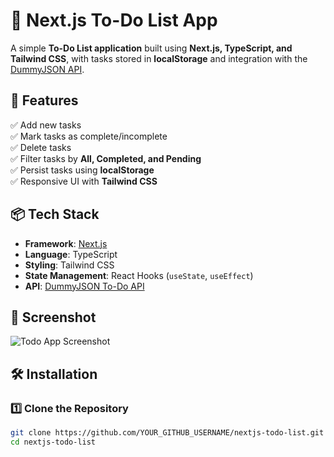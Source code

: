 # 📝 Next.js To-Do List App

A simple **To-Do List application** built using **Next.js, TypeScript, and Tailwind CSS**, with tasks stored in **localStorage** and integration with the [DummyJSON API](https://dummyjson.com/docs/todos#todos-a).

## 🚀 Features
✅ Add new tasks  
✅ Mark tasks as complete/incomplete  
✅ Delete tasks  
✅ Filter tasks by **All, Completed, and Pending**  
✅ Persist tasks using **localStorage**  
✅ Responsive UI with **Tailwind CSS**  

## 📦 Tech Stack
- **Framework**: [Next.js](https://nextjs.org/)  
- **Language**: TypeScript  
- **Styling**: Tailwind CSS  
- **State Management**: React Hooks (`useState`, `useEffect`)  
- **API**: [DummyJSON To-Do API](https://dummyjson.com/docs/todos#todos-a)  

## 📸 Screenshot
![Todo App Screenshot](https://via.placeholder.com/800x400?text=Todo+App+Screenshot)  

## 🛠️ Installation

### 1️⃣ Clone the Repository
```bash
git clone https://github.com/YOUR_GITHUB_USERNAME/nextjs-todo-list.git
cd nextjs-todo-list
